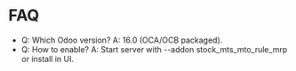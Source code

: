 # FAQ

- Q: Which Odoo version? A: 16.0 (OCA/OCB packaged).
- Q: How to enable? A: Start server with --addon stock_mts_mto_rule_mrp or install in UI.
